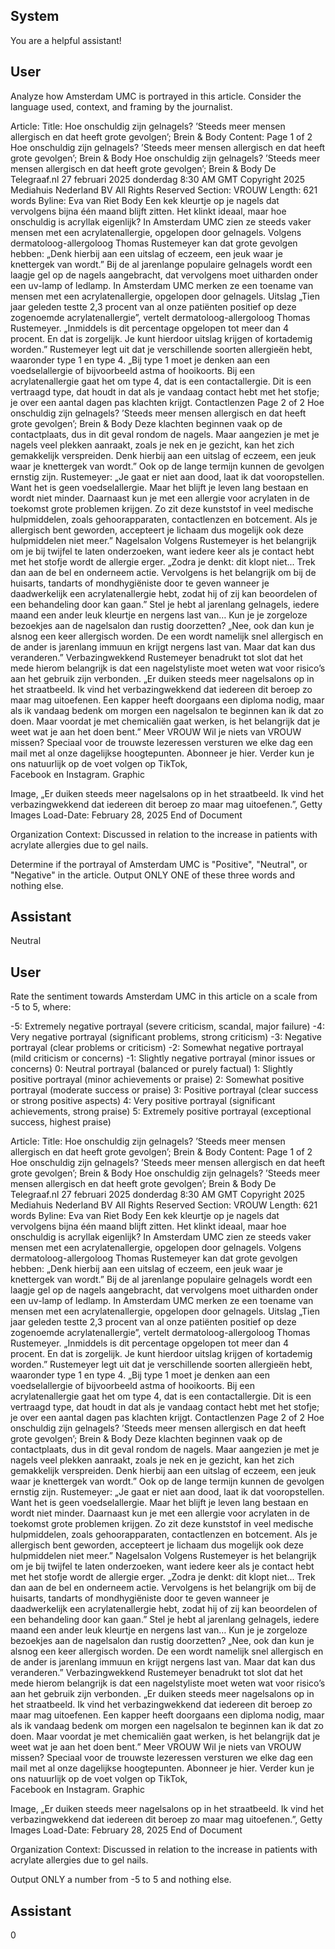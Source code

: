 ## System

You are a helpful assistant!

## User


Analyze how Amsterdam UMC is portrayed in this article. Consider the language used, context, and framing by the journalist.

Article:
Title: Hoe onschuldig zijn gelnagels? ’Steeds meer mensen allergisch en dat heeft grote gevolgen’; Brein & Body
Content: Page 1 of 2
Hoe onschuldig zijn gelnagels? ’Steeds meer mensen allergisch en dat heeft grote gevolgen’; Brein & Body
Hoe onschuldig zijn gelnagels? ’Steeds meer mensen allergisch en dat heeft 
grote gevolgen’; Brein & Body
De Telegraaf.nl
27 februari 2025 donderdag 8:30 AM GMT
Copyright 2025 Mediahuis Nederland BV All Rights Reserved
Section: VROUW
Length: 621 words
Byline: Eva van Riet
Body
Een kek kleurtje op je nagels dat vervolgens bijna één maand blijft zitten. Het klinkt ideaal, maar hoe onschuldig is 
acryllak eigenlijk? In Amsterdam UMC zien ze steeds vaker mensen met een acrylatenallergie, opgelopen door 
gelnagels. Volgens dermatoloog-allergoloog Thomas Rustemeyer kan dat grote gevolgen hebben: „Denk hierbij 
aan een uitslag of eczeem, een jeuk waar je knettergek van wordt.”
Bij de al jarenlange populaire gelnagels wordt een laagje gel op de nagels aangebracht, dat vervolgens moet 
uitharden onder een uv-lamp of ledlamp. In Amsterdam UMC merken ze een toename van mensen met een 
acrylatenallergie, opgelopen door gelnagels.
Uitslag
„Tien jaar geleden testte 2,3 procent van al onze patiënten positief op deze zogenoemde acrylatenallergie”, vertelt 
dermatoloog-allergoloog Thomas Rustemeyer. „Inmiddels is dit percentage opgelopen tot meer dan 4 procent. En 
dat is zorgelijk. Je kunt hierdoor uitslag krijgen of kortademig worden.”
Rustemeyer legt uit dat je verschillende soorten allergieën hebt, waaronder type 1 en type 4. „Bij type 1 moet je 
denken aan een voedselallergie of bijvoorbeeld astma of hooikoorts. Bij een acrylatenallergie gaat het om type 4, 
dat is een contactallergie. Dit is een vertraagd type, dat houdt in dat als je vandaag contact hebt met het stofje; je 
over een aantal dagen pas klachten krijgt.
Contactlenzen
Page 2 of 2
Hoe onschuldig zijn gelnagels? ’Steeds meer mensen allergisch en dat heeft grote gevolgen’; Brein & Body
Deze klachten beginnen vaak op de contactplaats, dus in dit geval rondom de nagels. Maar aangezien je met je 
nagels veel plekken aanraakt, zoals je nek en je gezicht, kan het zich gemakkelijk verspreiden. Denk hierbij aan 
een uitslag of eczeem, een jeuk waar je knettergek van wordt.”
Ook op de lange termijn kunnen de gevolgen ernstig zijn. Rustemeyer: „Je gaat er niet aan dood, laat ik dat 
vooropstellen. Want het is geen voedselallergie. Maar het blijft je leven lang bestaan en wordt niet minder. 
Daarnaast kun je met een allergie voor acrylaten in de toekomst grote problemen krijgen. Zo zit deze kunststof in 
veel medische hulpmiddelen, zoals gehoorapparaten, contactlenzen en botcement. Als je allergisch bent 
geworden, accepteert je lichaam dus mogelijk ook deze hulpmiddelen niet meer.”
Nagelsalon
Volgens Rustemeyer is het belangrijk om je bij twijfel te laten onderzoeken, want iedere keer als je contact hebt met 
het stofje wordt de allergie erger. „Zodra je denkt: dit klopt niet... Trek dan aan de bel en onderneem actie. 
Vervolgens is het belangrijk om bij de huisarts, tandarts of mondhygiëniste door te geven wanneer je daadwerkelijk 
een acrylatenallergie hebt, zodat hij of zij kan beoordelen of een behandeling door kan gaan.”
Stel je hebt al jarenlang gelnagels, iedere maand een ander leuk kleurtje en nergens last van… Kun je je zorgeloze 
bezoekjes aan de nagelsalon dan rustig doorzetten? „Nee, ook dan kun je alsnog een keer allergisch worden. De 
een wordt namelijk snel allergisch en de ander is jarenlang immuun en krijgt nergens last van. Maar dat kan dus 
veranderen.”
Verbazingwekkend
Rustemeyer benadrukt tot slot dat het mede hierom belangrijk is dat een nagelstyliste moet weten wat voor risico’s 
aan het gebruik zijn verbonden. „Er duiken steeds meer nagelsalons op in het straatbeeld. Ik vind het 
verbazingwekkend dat iedereen dit beroep zo maar mag uitoefenen. Een kapper heeft doorgaans een diploma 
nodig, maar als ik vandaag bedenk om morgen een nagelsalon te beginnen kan ik dat zo doen. Maar voordat je 
met chemicaliën gaat werken, is het belangrijk dat je weet wat je aan het doen bent.”
Meer VROUW
Wil je niets van VROUW missen? Speciaal voor de trouwste lezeressen versturen we elke dag een mail met al 
onze dagelijkse hoogtepunten. Abonneer je  hier. Verder kun je ons natuurlijk op de voet volgen op   TikTok,   
Facebook en   Instagram.
Graphic
 
Image, „Er duiken steeds meer nagelsalons op in het straatbeeld. Ik vind het verbazingwekkend dat iedereen dit 
beroep zo maar mag uitoefenen.”, Getty Images
Load-Date: February 28, 2025
End of Document

Organization Context: Discussed in relation to the increase in patients with acrylate allergies due to gel nails.

Determine if the portrayal of Amsterdam UMC is "Positive", "Neutral", or "Negative" in the article.
Output ONLY ONE of these three words and nothing else.


## Assistant

Neutral

## User


Rate the sentiment towards Amsterdam UMC in this article on a scale from -5 to 5, where:

-5: Extremely negative portrayal (severe criticism, scandal, major failure)
-4: Very negative portrayal (significant problems, strong criticism)
-3: Negative portrayal (clear problems or criticism)
-2: Somewhat negative portrayal (mild criticism or concerns)
-1: Slightly negative portrayal (minor issues or concerns)
0: Neutral portrayal (balanced or purely factual)
1: Slightly positive portrayal (minor achievements or praise)
2: Somewhat positive portrayal (moderate success or praise)
3: Positive portrayal (clear success or strong positive aspects)
4: Very positive portrayal (significant achievements, strong praise)
5: Extremely positive portrayal (exceptional success, highest praise)

Article:
Title: Hoe onschuldig zijn gelnagels? ’Steeds meer mensen allergisch en dat heeft grote gevolgen’; Brein & Body
Content: Page 1 of 2
Hoe onschuldig zijn gelnagels? ’Steeds meer mensen allergisch en dat heeft grote gevolgen’; Brein & Body
Hoe onschuldig zijn gelnagels? ’Steeds meer mensen allergisch en dat heeft 
grote gevolgen’; Brein & Body
De Telegraaf.nl
27 februari 2025 donderdag 8:30 AM GMT
Copyright 2025 Mediahuis Nederland BV All Rights Reserved
Section: VROUW
Length: 621 words
Byline: Eva van Riet
Body
Een kek kleurtje op je nagels dat vervolgens bijna één maand blijft zitten. Het klinkt ideaal, maar hoe onschuldig is 
acryllak eigenlijk? In Amsterdam UMC zien ze steeds vaker mensen met een acrylatenallergie, opgelopen door 
gelnagels. Volgens dermatoloog-allergoloog Thomas Rustemeyer kan dat grote gevolgen hebben: „Denk hierbij 
aan een uitslag of eczeem, een jeuk waar je knettergek van wordt.”
Bij de al jarenlange populaire gelnagels wordt een laagje gel op de nagels aangebracht, dat vervolgens moet 
uitharden onder een uv-lamp of ledlamp. In Amsterdam UMC merken ze een toename van mensen met een 
acrylatenallergie, opgelopen door gelnagels.
Uitslag
„Tien jaar geleden testte 2,3 procent van al onze patiënten positief op deze zogenoemde acrylatenallergie”, vertelt 
dermatoloog-allergoloog Thomas Rustemeyer. „Inmiddels is dit percentage opgelopen tot meer dan 4 procent. En 
dat is zorgelijk. Je kunt hierdoor uitslag krijgen of kortademig worden.”
Rustemeyer legt uit dat je verschillende soorten allergieën hebt, waaronder type 1 en type 4. „Bij type 1 moet je 
denken aan een voedselallergie of bijvoorbeeld astma of hooikoorts. Bij een acrylatenallergie gaat het om type 4, 
dat is een contactallergie. Dit is een vertraagd type, dat houdt in dat als je vandaag contact hebt met het stofje; je 
over een aantal dagen pas klachten krijgt.
Contactlenzen
Page 2 of 2
Hoe onschuldig zijn gelnagels? ’Steeds meer mensen allergisch en dat heeft grote gevolgen’; Brein & Body
Deze klachten beginnen vaak op de contactplaats, dus in dit geval rondom de nagels. Maar aangezien je met je 
nagels veel plekken aanraakt, zoals je nek en je gezicht, kan het zich gemakkelijk verspreiden. Denk hierbij aan 
een uitslag of eczeem, een jeuk waar je knettergek van wordt.”
Ook op de lange termijn kunnen de gevolgen ernstig zijn. Rustemeyer: „Je gaat er niet aan dood, laat ik dat 
vooropstellen. Want het is geen voedselallergie. Maar het blijft je leven lang bestaan en wordt niet minder. 
Daarnaast kun je met een allergie voor acrylaten in de toekomst grote problemen krijgen. Zo zit deze kunststof in 
veel medische hulpmiddelen, zoals gehoorapparaten, contactlenzen en botcement. Als je allergisch bent 
geworden, accepteert je lichaam dus mogelijk ook deze hulpmiddelen niet meer.”
Nagelsalon
Volgens Rustemeyer is het belangrijk om je bij twijfel te laten onderzoeken, want iedere keer als je contact hebt met 
het stofje wordt de allergie erger. „Zodra je denkt: dit klopt niet... Trek dan aan de bel en onderneem actie. 
Vervolgens is het belangrijk om bij de huisarts, tandarts of mondhygiëniste door te geven wanneer je daadwerkelijk 
een acrylatenallergie hebt, zodat hij of zij kan beoordelen of een behandeling door kan gaan.”
Stel je hebt al jarenlang gelnagels, iedere maand een ander leuk kleurtje en nergens last van… Kun je je zorgeloze 
bezoekjes aan de nagelsalon dan rustig doorzetten? „Nee, ook dan kun je alsnog een keer allergisch worden. De 
een wordt namelijk snel allergisch en de ander is jarenlang immuun en krijgt nergens last van. Maar dat kan dus 
veranderen.”
Verbazingwekkend
Rustemeyer benadrukt tot slot dat het mede hierom belangrijk is dat een nagelstyliste moet weten wat voor risico’s 
aan het gebruik zijn verbonden. „Er duiken steeds meer nagelsalons op in het straatbeeld. Ik vind het 
verbazingwekkend dat iedereen dit beroep zo maar mag uitoefenen. Een kapper heeft doorgaans een diploma 
nodig, maar als ik vandaag bedenk om morgen een nagelsalon te beginnen kan ik dat zo doen. Maar voordat je 
met chemicaliën gaat werken, is het belangrijk dat je weet wat je aan het doen bent.”
Meer VROUW
Wil je niets van VROUW missen? Speciaal voor de trouwste lezeressen versturen we elke dag een mail met al 
onze dagelijkse hoogtepunten. Abonneer je  hier. Verder kun je ons natuurlijk op de voet volgen op   TikTok,   
Facebook en   Instagram.
Graphic
 
Image, „Er duiken steeds meer nagelsalons op in het straatbeeld. Ik vind het verbazingwekkend dat iedereen dit 
beroep zo maar mag uitoefenen.”, Getty Images
Load-Date: February 28, 2025
End of Document

Organization Context: Discussed in relation to the increase in patients with acrylate allergies due to gel nails.

Output ONLY a number from -5 to 5 and nothing else.


## Assistant

0

